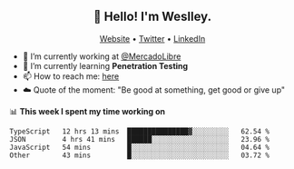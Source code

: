<h2 align="center">👋 Hello! I'm Weslley.</h2>
<p align="center">
  <a href="http://weslleyneri.com.br">Website</a> •
  <a href="https://twitter.com/Weslley_Neri">Twitter</a> •
  <a href="https://www.linkedin.com/in/weslley-neri-3658908b">LinkedIn</a>
</p>


- 🔭 I’m currently working at [@MercadoLibre](https://github.com/mercadolibre)
- 🌱 I’m currently learning **Penetration Testing**
- 📫 How to reach me: [here](mailto:weslley39@gmail.com)
- ☁️ Quote of the moment: "Be good at something, get good or give up"

📊 **This week I spent my time working on**
<!--START_SECTION:waka-->

```text
TypeScript   12 hrs 13 mins  ███████████████▓░░░░░░░░░   62.54 %
JSON         4 hrs 41 mins   ██████░░░░░░░░░░░░░░░░░░░   23.96 %
JavaScript   54 mins         █░░░░░░░░░░░░░░░░░░░░░░░░   04.64 %
Other        43 mins         █░░░░░░░░░░░░░░░░░░░░░░░░   03.72 %
```

<!--END_SECTION:waka-->

<!-- Inspired by https://github.com/gruselhaus/gruselhaus -->